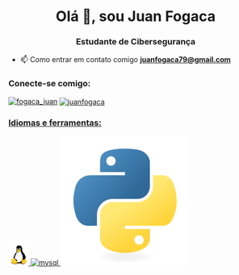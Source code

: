 <h1 align="center">Olá 👋, sou Juan Fogaca</h1>
<h3 align="center">Estudante de Cibersegurança</h3>

- 📫 Como entrar em contato comigo **juanfogaca79@gmail.com**

<h3 align="left">Conecte-se comigo:</h3>
<p align="left">
<a href="https://twitter.com/fogaca_juan" target="blank"><img align=" centro" src="https://raw.githubusercontent.com/rahuldkjain/github-profile-readme-generator/master/src/images/icons/Social/twitter.svg" alt="fogaca_juan" height="30" largura ="40" /></a>
<a href="https://linkedin.com/in/juanfogaca" target="blank"><img align="center" src="https://raw.githubusercontent .com/rahuldkjain/github-profile-readme-generator/master/src/images/icons/Social/linked-in-alt.svg" alt="juanfogaca" height="30" width="40" /></ a>
</p>

<h3 align="left">Idiomas e ferramentas:</h3>
<p align="left"> <a href="https://www.linux.org/" target="_blank " rel="noreferrer"> <img src="https://raw.githubusercontent.com/devicons/devicon/master/icons/linux/linux-original.svg" alt="linux" width="40" height= "40"/> </a> <a href="https://www.mysql.com/" target="_blank" rel="noreferrer"> <img src="https://raw.githubusercontent.com /devicons/devicon/master/icons/mysql/mysql-original-wordmark.svg" alt="mysql" width="40" height="40"/> </a> <a href="https://www .python.org" target="_blank" rel="noreferrer"> <img src="https://raw.githubusercontent.com/devicons/devicon/master/icons/python/python-original.svg" alt=" python" largura="40" altura="40"/> </a> </p>